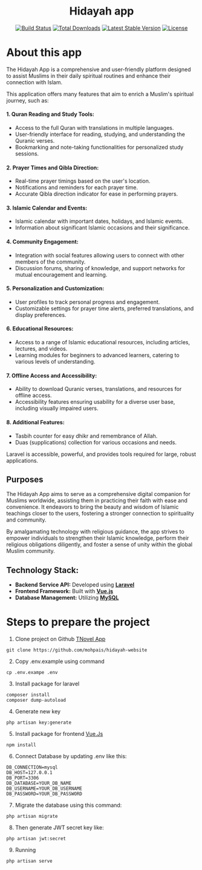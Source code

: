 <div align="center">
    <h1>Hidayah app</h1>
</div>

<p align="center">
<a href="https://github.com/laravel/framework/actions"><img src="https://github.com/laravel/framework/workflows/tests/badge.svg" alt="Build Status"></a>
<a href="https://packagist.org/packages/laravel/framework"><img src="https://img.shields.io/packagist/dt/laravel/framework" alt="Total Downloads"></a>
<a href="https://packagist.org/packages/laravel/framework"><img src="https://img.shields.io/packagist/v/laravel/framework" alt="Latest Stable Version"></a>
<a href="https://packagist.org/packages/laravel/framework"><img src="https://img.shields.io/packagist/l/laravel/framework" alt="License"></a>
</p>

# About this app

The Hidayah App is a comprehensive and user-friendly platform designed to assist Muslims in their daily spiritual routines and enhance their connection with Islam. 

This application offers many features that aim to enrich a Muslim's spiritual journey, such as:

#### 1. Quran Reading and Study Tools:
- Access to the full Quran with translations in multiple languages.
- User-friendly interface for reading, studying, and understanding the Quranic verses.
- Bookmarking and note-taking functionalities for personalized study sessions.

#### 2. Prayer Times and Qibla Direction:
- Real-time prayer timings based on the user's location.
- Notifications and reminders for each prayer time.
- Accurate Qibla direction indicator for ease in performing prayers.

#### 3. Islamic Calendar and Events:
- Islamic calendar with important dates, holidays, and Islamic events.
- Information about significant Islamic occasions and their significance.

#### 4. Community Engagement:
- Integration with social features allowing users to connect with other members of the community.
- Discussion forums, sharing of knowledge, and support networks for mutual encouragement and learning.

#### 5. Personalization and Customization:
- User profiles to track personal progress and engagement.
- Customizable settings for prayer time alerts, preferred translations, and display preferences.

#### 6. Educational Resources:
- Access to a range of Islamic educational resources, including articles, lectures, and videos.
- Learning modules for beginners to advanced learners, catering to various levels of understanding.

#### 7. Offline Access and Accessibility:
- Ability to download Quranic verses, translations, and resources for offline access.
- Accessibility features ensuring usability for a diverse user base, including visually impaired users.

#### 8. Additional Features:
- Tasbih counter for easy dhikr and remembrance of Allah.
- Duas (supplications) collection for various occasions and needs.

Laravel is accessible, powerful, and provides tools required for large, robust applications.

## Purposes

The Hidayah App aims to serve as a comprehensive digital companion for Muslims worldwide, assisting them in practicing their faith with ease and convenience. It endeavors to bring the beauty and wisdom of Islamic teachings closer to the users, fostering a stronger connection to spirituality and community.

By amalgamating technology with religious guidance, the app strives to empower individuals to strengthen their Islamic knowledge, perform their religious obligations diligently, and foster a sense of unity within the global Muslim community.

## Technology Stack:
- <b>Backend Service API:</b> Developed using **[Laravel](https://laravel.com/)**
- <b>Frontend Framework:</b> Built with **[Vue.js](https://vuejs.org/)**
- <b>Database Management:</b> Utilizing 
**[MySQL](https://www.mysql.com/)**

# Steps to prepare the project

1. Clone project on Github [TNovel App](https://github.com/mohpais/hidayah-website)
```
git clone https://github.com/mohpais/hidayah-website
```
2. Copy .env.example using command 
```
cp .env.exampe .env
```
3. Install package for laravel 
```
composer install
composer dump-autoload
```
4. Generate new key
```
php artisan key:generate
```
5. Install package for frontend [Vue.Js](https://vuejs.org/) 
```
npm install
```
6. Connect Database by updating .env like this:
```
DB_CONNECTION=mysql
DB_HOST=127.0.0.1
DB_PORT=3306
DB_DATABASE=YOUR_DB_NAME
DB_USERNAME=YOUR_DB_USERNAME
DB_PASSWORD=YOUR_DB_PASSWORD
```
7. Migrate the database using this command:
```
php artisan migrate
```
8. Then generate JWT secret key like:
```
php artisan jwt:secret
```
9. Running 
```
php artisan serve
```